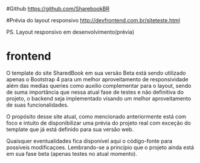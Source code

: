 
#Github
https://github.com/SharebookBR

#Prévia do layout responsivo
http://devfrontend.com.br/siteteste.html

PS. Layout responsivo em desenvolvimento(prévia)

# frontend

 O template do site SharedBook em sua versão Beta está sendo utilizado apenas o Bootstrap 4
para um melhor aproveitamento de responsividade além das medias queries como auxilio complementar
para o layout, sendo de suma importância que nessa atual fase de testes e não definitiva do projeto,
o backend seja implementado visando um melhor aproveitamento de suas funcionalidades.

O propósito desse site atual, como mencionado anteriormente está com foco e intuito de disponibilizar 
uma prévia do projeto real com exceção do template que já está definido para sua versão web.

Quaisquer eventualidades fica disponível aqui o código-fonte para possíveis modificaçoes.
Lembrando-se a princípio que o projeto ainda está em sua fase beta (apenas testes no atual momento).





